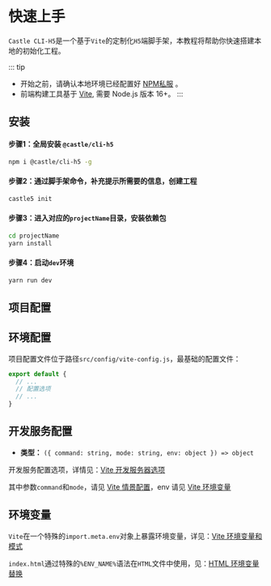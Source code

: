 # 快速上手
`Castle CLI-H5`是一个基于`Vite`的定制化`H5`端脚手架，本教程将帮助你快速搭建本地的初始化工程。

::: tip
- 开始之前，请确认本地环境已经配置好 [NPM私服](../dev-env/README.md) 。
- 前端构建工具基于 [Vite](https://cn.vitejs.dev/), 需要 Node.js 版本 16+。
:::

## 安装

#### 步骤1：全局安装 `@castle/cli-h5`

```sh
npm i @castle/cli-h5 -g
```

#### 步骤2：通过脚手架命令，补充提示所需要的信息，创建工程

```sh
castle5 init
```

#### 步骤3：进入对应的`projectName`目录，安装依赖包

```sh
cd projectName
yarn install 
```

#### 步骤4：启动`dev`环境

```sh
yarn run dev
```

## 项目配置

## 环境配置

项目配置文件位于路径`src/config/vite-config.js`，最基础的配置文件：

```js
export default {
  // ...
  // 配置选项 
  // ...
}
```

## 开发服务配置

- **类型：** `({ command: string, mode: string, env: object }) => object`

开发服务配置选项，详情见：[Vite 开发服务器选项](https://cn.vitejs.dev/config/server-options.html)

其中参数`command`和`mode`，请见 [Vite 情景配置](https://cn.vitejs.dev/config/#conditional-config)，env 请见 [Vite 环境变量](https://cn.vitejs.dev/config/#async-config)

## 环境变量

`Vite`在一个特殊的`import.meta.env`对象上暴露环境变量，详见：[Vite 环境变量和模式](https://cn.vitejs.dev/guide/env-and-mode.html#env-variables-and-modes)

`index.html`通过特殊的`%ENV_NAME%`语法在`HTML`文件中使用，见：[HTML 环境变量替换](https://cn.vitejs.dev/guide/env-and-mode.html#html-env-replacement)
